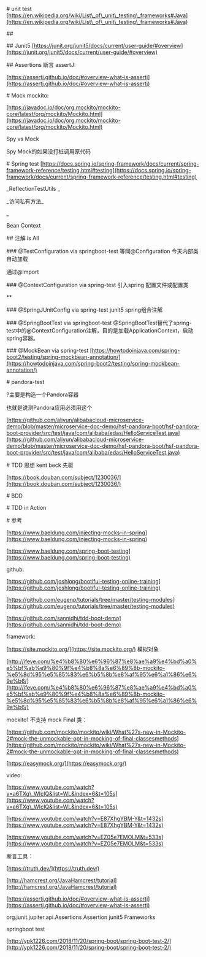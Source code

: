 \# unit test
[https://en.wikipedia.org/wiki/List\_of\_unit\_testing\_frameworks#Java](https://en.wikipedia.org/wiki/List\_of\_unit\_testing\_frameworks#Java)

\##

\## Junit5
[https://junit.org/junit5/docs/current/user-guide/#overview](https://junit.org/junit5/docs/current/user-guide/#overview)

\## Assertions 断言
assertJ:

[https://assertj.github.io/doc/#overview-what-is-assertj](https://assertj.github.io/doc/#overview-what-is-assertj)

\# Mock
mockito:

[https://javadoc.io/doc/org.mockito/mockito-core/latest/org/mockito/Mockito.html](https://javadoc.io/doc/org.mockito/mockito-core/latest/org/mockito/Mockito.html)

Spy vs Mock

Spy Mock的如果没打桩调用原代码

\# Spring test
[https://docs.spring.io/spring-framework/docs/current/spring-framework-reference/testing.html#testing](https://docs.spring.io/spring-framework/docs/current/spring-framework-reference/testing.html#testing)

\_ReflectionTestUtils \_

\_访问私有方法\_

\_

Bean Context

\## 注解 is All

\### @TestConfiguration via springboot-test
 等同@Configuration 今天内部类自动加载

 通过@Import

\### @ContextConfiguration via spring-test
 引入spring 配置文件或配置类

\*\*

\### @SpringJUnitConfig via spring-test
junit5 spring组合注解

\### @SpringBootTest via springboot-test
@SpringBootTest替代了spring-test中的@ContextConfiguration注解，目的是加载ApplicationContext，启动spring容器。

\### @MockBean via spring-test
[https://howtodoinjava.com/spring-boot2/testing/spring-mockbean-annotation/](https://howtodoinjava.com/spring-boot2/testing/spring-mockbean-annotation/)

\# pandora-test

?主要是构造一个Pandora容器

也就是说测Pandora应用必须用这个

[https://github.com/aliyun/alibabacloud-microservice-demo/blob/master/microservice-doc-demo/hsf-pandora-boot/hsf-pandora-boot-provider/src/test/java/com/alibaba/edas/HelloServiceTest.java](https://github.com/aliyun/alibabacloud-microservice-demo/blob/master/microservice-doc-demo/hsf-pandora-boot/hsf-pandora-boot-provider/src/test/java/com/alibaba/edas/HelloServiceTest.java)

\# TDD 思想
kent beck 先驱

[https://book.douban.com/subject/1230036/](https://book.douban.com/subject/1230036/)

\# BDD

\# TDD in Action

\# 参考

[https://www.baeldung.com/injecting-mocks-in-spring](https://www.baeldung.com/injecting-mocks-in-spring)

[https://www.baeldung.com/spring-boot-testing](https://www.baeldung.com/spring-boot-testing)

github:

[https://github.com/joshlong/bootiful-testing-online-training](https://github.com/joshlong/bootiful-testing-online-training)

[https://github.com/eugenp/tutorials/tree/master/testing-modules](https://github.com/eugenp/tutorials/tree/master/testing-modules)

[https://github.com/sannidhi/tdd-boot-demo](https://github.com/sannidhi/tdd-boot-demo)

framework:

[https://site.mockito.org/](https://site.mockito.org/) 模拟对象

[http://ifeve.com/%e4%b8%80%e6%96%87%e8%ae%a9%e4%bd%a0%e5%bf%ab%e9%80%9f%e4%b8%8a%e6%89%8b-mockito-%e5%8d%95%e5%85%83%e6%b5%8b%e8%af%95%e6%a1%86%e6%9e%b6/](http://ifeve.com/%e4%b8%80%e6%96%87%e8%ae%a9%e4%bd%a0%e5%bf%ab%e9%80%9f%e4%b8%8a%e6%89%8b-mockito-%e5%8d%95%e5%85%83%e6%b5%8b%e8%af%95%e6%a1%86%e6%9e%b6/)

mockito1 不支持 mock Final 类：

[https://github.com/mockito/mockito/wiki/What%27s-new-in-Mockito-2#mock-the-unmockable-opt-in-mocking-of-final-classesmethods](https://github.com/mockito/mockito/wiki/What%27s-new-in-Mockito-2#mock-the-unmockable-opt-in-mocking-of-final-classesmethods)

[https://easymock.org/](https://easymock.org/)

video:

[https://www.youtube.com/watch?v=a6TXg\_WIcIQ&list=WL&index=6&t=105s](https://www.youtube.com/watch?v=a6TXg\_WIcIQ&list=WL&index=6&t=105s)

[https://www.youtube.com/watch?v=E87XhgYBM-Y&t=1432s](https://www.youtube.com/watch?v=E87XhgYBM-Y&t=1432s)

[https://www.youtube.com/watch?v=EZ05e7EMOLM&t=533s](https://www.youtube.com/watch?v=EZ05e7EMOLM&t=533s)

断言工具：

[https://truth.dev/](https://truth.dev/)

[http://hamcrest.org/JavaHamcrest/tutorial](http://hamcrest.org/JavaHamcrest/tutorial)

[https://assertj.github.io/doc/#overview-what-is-assertj](https://assertj.github.io/doc/#overview-what-is-assertj)

org.junit.jupiter.api.Assertions Assertion junit5 Frameworks

springboot test

[http://ypk1226.com/2018/11/20/spring-boot/spring-boot-test-2/](http://ypk1226.com/2018/11/20/spring-boot/spring-boot-test-2/)